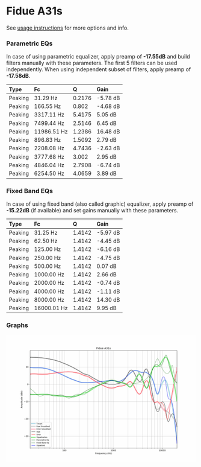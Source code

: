 # Fidue A31s
See [usage instructions](https://github.com/jaakkopasanen/AutoEq#usage) for more options and info.

### Parametric EQs
In case of using parametric equalizer, apply preamp of **-17.55dB** and build filters manually
with these parameters. The first 5 filters can be used independently.
When using independent subset of filters, apply preamp of **-17.58dB**.

| Type    | Fc          |      Q | Gain     |
|:--------|:------------|:-------|:---------|
| Peaking | 31.29 Hz    | 0.2176 | -5.78 dB |
| Peaking | 166.55 Hz   | 0.802  | -4.68 dB |
| Peaking | 3317.11 Hz  | 5.4175 | 5.05 dB  |
| Peaking | 7499.44 Hz  | 2.5146 | 6.45 dB  |
| Peaking | 11986.51 Hz | 1.2386 | 16.48 dB |
| Peaking | 896.83 Hz   | 1.5092 | 2.79 dB  |
| Peaking | 2208.08 Hz  | 4.7436 | -2.63 dB |
| Peaking | 3777.68 Hz  | 3.002  | 2.95 dB  |
| Peaking | 4846.04 Hz  | 2.7908 | -6.74 dB |
| Peaking | 6254.50 Hz  | 4.0659 | 3.89 dB  |

### Fixed Band EQs
In case of using fixed band (also called graphic) equalizer, apply preamp of **-15.22dB**
(if available) and set gains manually with these parameters.

| Type    | Fc          |      Q | Gain     |
|:--------|:------------|:-------|:---------|
| Peaking | 31.25 Hz    | 1.4142 | -5.97 dB |
| Peaking | 62.50 Hz    | 1.4142 | -4.45 dB |
| Peaking | 125.00 Hz   | 1.4142 | -6.16 dB |
| Peaking | 250.00 Hz   | 1.4142 | -4.75 dB |
| Peaking | 500.00 Hz   | 1.4142 | 0.07 dB  |
| Peaking | 1000.00 Hz  | 1.4142 | 2.66 dB  |
| Peaking | 2000.00 Hz  | 1.4142 | -0.74 dB |
| Peaking | 4000.00 Hz  | 1.4142 | -1.11 dB |
| Peaking | 8000.00 Hz  | 1.4142 | 14.30 dB |
| Peaking | 16000.01 Hz | 1.4142 | 9.95 dB  |

### Graphs
![](./Fidue%20A31s.png)